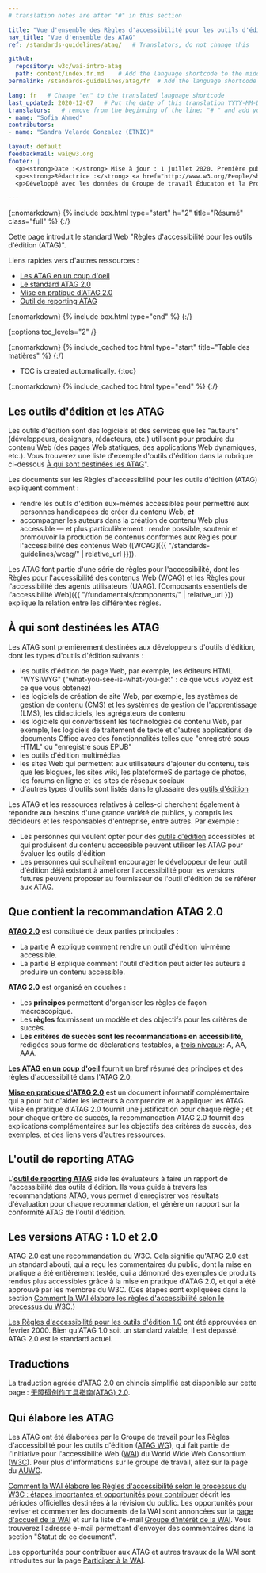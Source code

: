 ```yaml
---
# translation notes are after "#" in this section

title: "Vue d'ensemble des Règles d'accessibilité pour les outils d'édition (ATAG)"
nav_title: "Vue d'ensemble des ATAG"
ref: /standards-guidelines/atag/   # Translators, do not change this

github:
  repository: w3c/wai-intro-atag
  path: content/index.fr.md    # Add the language shortcode to the middle of the filename, for example: index.fr.md
permalink: /standards-guidelines/atag/fr  # Add the language shortcode to the end, with no slash at end, for example: /standards-guidelines/atag/fr

lang: fr   # Change "en" to the translated language shortcode
last_updated: 2020-12-07   # Put the date of this translation YYYY-MM-DD (with month in the middle)
translators:   # remove from the beginning of the line: "# " and add your name(s)
- name: "Sofia Ahmed"
contributors:
- name: "Sandra Velarde Gonzalez (ETNIC)"

layout: default
feedbackmail: wai@w3.org
footer: |
  <p><strong>Date :</strong> Mise à jour : 1 juillet 2020. Première publication en juillet 2005.</p>
  <p><strong>Rédactrice :</strong> <a href="http://www.w3.org/People/shawn">Shawn Lawton Henry</a>.</p>
  <p>Développé avec les données du Groupe de travail Éducaton et la Promotion (<a href="http://www.w3.org/WAI/EO/">EOWG</a>) et le Groupe de travail pour les Règles d'accessibilité pour les outils d'édition (<a href="https://www.w3.org/WAI/AU/">AUWG</a>).</p>

---
```



{::nomarkdown}
{% include box.html type="start" h="2" title="Résumé" class="full" %}
{:/}

Cette page introduit le standard Web "Règles d'accessibilité pour les outils d'édition (ATAG)".

Liens rapides vers d'autres ressources :
* [Les ATAG en un coup d'oeil](http://www.w3.org/WAI/intro/atag-glance)
* [Le standard ATAG 2.0](http://www.w3.org/TR/ATAG20/)
* [Mise en pratique d'ATAG 2.0](http://www.w3.org/TR/IMPLEMENTING-ATAG20/)
* [Outil de reporting ATAG](https://www.w3.org/WAI/atag/report-tool/)

{::nomarkdown}
{% include box.html type="end" %}
{:/}

{::options toc_levels="2" /}

{::nomarkdown}
{% include_cached toc.html type="start" title="Table des matières" %}
{:/}

-   TOC is created automatically.
{:toc}

{::nomarkdown}
{% include_cached toc.html type="end" %}
{:/}

## Les outils d'édition et les ATAG

Les outils d'édition sont des logiciels et des services que les "auteurs" (développeurs, designers, rédacteurs, etc.) utilisent pour produire du contenu Web (des pages Web statiques, des applications Web dynamiques, etc.). Vous trouverez une liste d'exemple d'outils d'édition dans la rubrique ci-dessous [À qui sont destinées les ATAG](#who-atag-is-for)".

Les documents sur les Règles d'accessibilité pour les outils d'édition (ATAG) expliquent comment :

-   rendre les outils d'édition eux-mêmes accessibles pour permettre aux personnes handicapées de créer du contenu Web, ***et***
-   accompagner les auteurs dans la création de contenu Web plus accessible  — et plus particulièrement :
    rendre possible, soutenir et promouvoir la production de contenus conformes aux Règles pour l'accessibilité des contenus Web    ([WCAG]({{ "/standards-guidelines/wcag/" | relative_url }})).

Les ATAG font partie d'une série de règles pour l'accessibilité, dont les Règles pour l'accessibilité des contenus Web (WCAG) et les Règles pour l'accessibilité des agents utilisateurs (UAAG). [Composants essentiels de l'accessibilité Web]({{ "/fundamentals/components/" | relative_url }}) explique la relation entre les différentes règles.

## À qui sont destinées les ATAG

Les ATAG sont premièrement destinées aux développeurs d'outils d'édition, dont les types d'outils d'édition suivants :

-   les outils d'édition de page Web, par exemple, les éditeurs HTML "WYSIWYG" ("what-you-see-is-what-you-get" : ce que vous voyez est ce que vous obtenez)
-   les logiciels de création de site Web, par exemple, les systèmes de gestion de contenu (CMS) et les systèmes de gestion de l'apprentissage (LMS), les didacticiels, les agrégateurs de contenu
-   les logiciels qui convertissent les technologies de contenu Web, par exemple, les logiciels de traitement de texte et d'autres applications de documents Office avec des fonctionnalités telles que "enregistré sous HTML" ou "enregistré sous EPUB"
-   les outils d'édition multimédias
-   les sites Web qui permettent aux utilisateurs d'ajouter du contenu, tels que les blogues, les sites wiki, les plateformeS de partage de photos, les forums en ligne et les sites de réseaux sociaux
-   d'autres types d'outils sont listés dans le glossaire des [outils d'édition](http://www.w3.org/TR/ATAG20/#def-Authoring-Tool)

Les ATAG et les ressources relatives à celles-ci cherchent également à répondre aux besoins d'une grande variété de publics, y compris les décideurs et les responsables d'entreprise, entre autres.
Par exemple :

-   Les personnes qui veulent opter pour des [outils d'édition](http://www.w3.org/WAI/impl/software) accessibles et qui produisent du contenu accessible peuvent utiliser les ATAG pour évaluer les outils d'édition
-   Les personnes qui souhaitent encourager le développeur de leur outil d'édition déjà existant à améliorer l'accessibilité pour les versions futures peuvent proposer au fournisseur de l'outil d'édition de se référer aux ATAG.

## Que contient la recommandation ATAG 2.0

[**ATAG 2.0**](http://www.w3.org/TR/ATAG20/) est constitué de deux parties principales :

-   La partie A explique comment rendre un outil d'édition lui-même accessible.
-   La partie B explique comment l'outil d'édition peut aider les auteurs à produire un contenu accessible.

**ATAG 2.0** est organisé en couches :

-   Les **principes** permettent d'organiser les règles de façon macroscopique.
-   Les **règles** fournissent un modèle et des objectifs pour les critères de succès.
-   **Les critères de succès sont les recommandations en accessibilité**, rédigées sous forme de déclarations testables, à [trois niveaux](http://www.w3.org/TR/ATAG20/#intro_understand_levels_conformance):
    A, AA, AAA.

[**Les ATAG en un coup d'oeil**](http://www.w3.org/WAI/intro/atag-glance) fournit un bref résumé des principes et des règles d'accessibilité dans l'ATAG 2.0.

[**Mise en pratique d'ATAG 2.0**](http://www.w3.org/TR/IMPLEMENTING-ATAG20/)
est un document informatif complémentaire qui a pour but d'aider les lecteurs à comprendre et à appliquer les ATAG. Mise en pratique d'ATAG 2.0 fournit une justification pour chaque règle ; et pour chaque critère de succès, la recommandation ATAG 2.0 fournit des explications complémentaires sur les objectifs des critères de succès, des exemples, et des liens vers d'autres ressources.

## L'outil de reporting ATAG

L'[**outil de reporting ATAG**](https://www.w3.org/WAI/atag/report-tool/) aide les évaluateurs à faire un rapport de l'accessibilité des outils d'édition. Ils vous guide à travers les recommandations ATAG, vous permet d'enregistrer vos résultats d'évaluation pour chaque recommandation, et génère un rapport sur la conformité ATAG de l'outil d'édition.

## Les versions ATAG : 1.0 et 2.0

ATAG 2.0 est une recommandation du W3C. Cela signifie qu'ATAG 2.0 est un standard abouti, qui a reçu les commentaires du public, dont la mise en pratique a été entièrement testée, qui a démontré des exemples de produits rendus plus accessibles grâce à la mise en pratique d'ATAG 2.0, et qui a été approuvé par les membres du W3C. (Ces étapes sont expliquées dans la section
[Comment la WAI élabore les règles d'accessibilité selon le processus du W3C](http://www.w3.org/WAI/intro/w3c-process).)

[Les Règles d'accessibilité pour les outils d'édition 1.0](http://www.w3.org/TR/2000/REC-ATAG10-20000203/) ont été approuvées en février 2000. Bien qu'ATAG 1.0 soit un standard valable, il est dépassé.
ATAG 2.0 est le standard actuel.

## Traductions

La traduction agréée d'ATAG 2.0 en chinois simplifié est disponible sur cette page : [无障碍创作工具指南(ATAG) 2.0](https://www.w3.org/Translations/ATAG20-zh/).

## Qui élabore les ATAG

Les ATAG ont été élaborées par le Groupe de travail pour les Règles d'accessibilité pour les outils d'édition ([ATAG WG](http://www.w3.org/WAI/AU/)), qui fait partie  de l'Initiative pour l'accessibilité Web ([WAI](http://www.w3.org/WAI/)) du World Wide Web Consortium ([W3C](http://www.w3.org/)). Pour plus d'informations sur le groupe de travail, allez sur la page du [AUWG](http://www.w3.org/WAI/AU/).

[Comment la WAI élabore les Règles d'accessibilité selon le processus du W3C : étapes importantes et opportunités pour contribuer](http://www.w3.org/WAI/intro/w3c-process) décrit les périodes officielles destinées à la révision du public. Les opportunités pour réviser et commenter les documents de la WAI sont annoncées sur la [page d'accueil de la WAI](http://www.w3.org/WAI/)
et sur la liste d'e-mail [Groupe d'intérêt de la WAI](http://www.w3.org/WAI/IG/). Vous trouverez l'adresse e-mail permettant d'envoyer des commentaires dans la section "Statut de ce document".

Les opportunités pour contribuer aux ATAG et autres travaux de la WAI sont introduites sur la page [Participer à la WAI](http://www.w3.org/WAI/participation).
